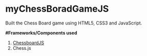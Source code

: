 # myChessBoradGameJS
Built the Chess Board game using HTML5, CSS3 and JavaScript.

<strong>#Frameworks/Components used</strong><br>
1. <a href="https://chessboardjs.com/" target="_blank">ChessboardJS</a><br>
2. Chess.js
